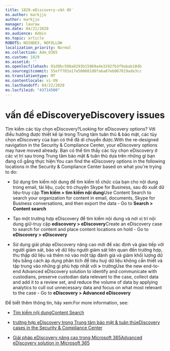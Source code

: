 ```yaml
---
title: 1829-eDiscovery-vấn đề
ms.author: markjjo
author: markjjo
manager: lauraw
ms.date: 04/21/2020
ms.audience: Admin
ms.topic: article
ROBOTS: NOINDEX, NOFOLLOW
localization_priority: Normal
ms.collection: Adm_O365
ms.custom: 1829
ms.assetid: ''
ms.openlocfilehash: 01d9bc598a0293b15969a4e3292fb3f9abab10db
ms.sourcegitcommit: 55eff703a17e500681d8fa6a87eb067019ade3cc
ms.translationtype: MT
ms.contentlocale: vi-VN
ms.lasthandoff: 04/22/2020
ms.locfileid: "43714500"
---
```

# <a name="ediscovery-issues"></a><span data-ttu-id="cdc74-102">vấn đề eDiscovery</span><span class="sxs-lookup"><span data-stu-id="cdc74-102">eDiscovery issues</span></span>

<span data-ttu-id="cdc74-103">Tìm kiếm các tùy chọn eDiscovery?</span><span class="sxs-lookup"><span data-stu-id="cdc74-103">Looking for eDiscovery options?</span></span> <span data-ttu-id="cdc74-104">Với điều hướng được thiết kế lại trong Trung tâm tuân thủ & bảo mật, các tùy chọn eDiscovery của bạn có thể đã di chuyển được.</span><span class="sxs-lookup"><span data-stu-id="cdc74-104">With the re-designed navigation in the Security & Compliance Center, your eDiscovery options may have moved already.</span></span>  <span data-ttu-id="cdc74-105">Bạn có thể tìm thấy các tùy chọn eDiscovery ở các vị trí sau trong Trung tâm bảo mật & tuân thủ dựa trên những gì bạn đang cố gắng thực hiện:</span><span class="sxs-lookup"><span data-stu-id="cdc74-105">You can find the eDiscovery options in the following locations in the Security & Compliance Center based on what you're trying to do:</span></span>

- <span data-ttu-id="cdc74-106">Sử dụng tìm kiếm nội dung để tìm kiếm tổ chức của bạn cho nội dung trong email, tài liệu, cuộc trò chuyện Skype for Business, sau đó xuất dữ liệu-truy cập **Tìm kiếm > tìm kiếm nội dung**</span><span class="sxs-lookup"><span data-stu-id="cdc74-106">Use Content Search to search your organization for content in email, documents, Skype for Business conversations, and then export the data - Go to **Search > Content search**</span></span>

- <span data-ttu-id="cdc74-107">Tạo một trường hợp eDiscovery để tìm kiếm nội dung và nơi vị trí nội dung giữ-truy cập **ediscovery > eDiscovery**</span><span class="sxs-lookup"><span data-stu-id="cdc74-107">Create an eDiscovery case to search for content and place content locations on hold - Go to **eDiscovery > eDiscovery**</span></span>

- <span data-ttu-id="cdc74-108">Sử dụng giải pháp eDiscovery nâng cao mới để xác định và giao tiếp với người giám sát, bảo vệ dữ liệu người giám sát liên quan đến trường hợp, thu thập dữ liệu và thêm nó vào một tập đánh giá và giảm khối lượng dữ liệu bằng cách áp dụng phân tích để tiêu huỷ dữ liệu không cần thiết và tập trung vào những gì phù hợp nhất với **>** trường</span><span class="sxs-lookup"><span data-stu-id="cdc74-108">Use the new end-to-end Advanced eDiscovery solution to identify and communicate with custodians, preserve custodian data relevant to the case, collect data and add it to a review set, and reduce the volume of data by applying analytics to cull out unnecessary data and focus on what most relevant to the case -  Go to **eDiscovery > Advanced eDiscovery**</span></span>

<span data-ttu-id="cdc74-109">Để biết thêm thông tin, hãy xem:</span><span class="sxs-lookup"><span data-stu-id="cdc74-109">For more information, see:</span></span>

- [<span data-ttu-id="cdc74-110">Tìm kiếm nội dung</span><span class="sxs-lookup"><span data-stu-id="cdc74-110">Content Search</span></span>](https://docs.microsoft.com/office365/securitycompliance/content-search)

- [<span data-ttu-id="cdc74-111">trường hợp eDiscovery trong Trung tâm bảo mật & tuân thủ</span><span class="sxs-lookup"><span data-stu-id="cdc74-111">eDiscovery cases in the Security & Compliance Center</span></span>](https://docs.microsoft.com/office365/securitycompliance/ediscovery-cases)

- [<span data-ttu-id="cdc74-112">Giải pháp eDiscovery nâng cao trong Microsoft 365</span><span class="sxs-lookup"><span data-stu-id="cdc74-112">Advanced eDiscovery solution in Microsoft 365</span></span>](https://docs.microsoft.com/office365/securitycompliance/compliance20/overview-ediscovery-20)
